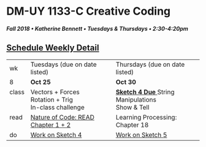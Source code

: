 # DM-UY 1133-C Creative Coding
##### Fall 2018 • Katherine Bennett • Tuesdays & Thursdays • 2:30-4:20pm 
## [Schedule Weekly Detail](Calendar.md) 

<table>
<tr>
<td>wk</td>
<td>Tuesdays (due on date listed)</td>
<td>Thursdays (due on date listed)</td>
</tr>
<!-- dates -->
<tr>
  <td valign="top">8</td>
  <td valign="top" width="48%"><strong>Oct 25</strong></td>
  <td valign="top" width="48%"><strong>Oct 30</strong></td>
</tr>
<!-- class -->
<tr>
	<td valign="top">class</td>
	<!-- day Tues -->
	<td valign="top" width="48%">
	Vectors + Forces <br>
	Rotation + Trig<br>
	In-class challenge <br>
	</td>
	<!-- day Thurs -->
	<td valign="top" width="48%">
		<strong> <a href = "Sketch_4.md"> Sketch 4 Due </a></strong>
	String Manipulations <br>
	Show & Tell <br>
	</td>
<!-- homework -->
<tr>
  <td valign="top">read</td>
  	<!-- day Tues -->
  	<td valign="top"> 
  	<a href ="http://natureofcode.com/">Nature of Code: READ Chapter 1 + 2 </a><br>
	</td>
  	<!-- day Thurs -->
  	<td valign="top"> 
  	Learning Processing: Chapter 18 <br>
  	</td>
 </tr>
 <!-- do -->
<tr>
  <td valign = "top">do</td>
	<!-- day Tues -->
 	<td valign = "top"> 
 		<a href = "Sketch_4.md"> Work on Sketch 4 </a> <br>		
 	</td>
  	<!-- day Thurs -->
  	<td valign = "top">
		<a href = "Sketch_5.md"> Work on Sketch 5 </a> <br>
  	</td>	
</tr>
</table>